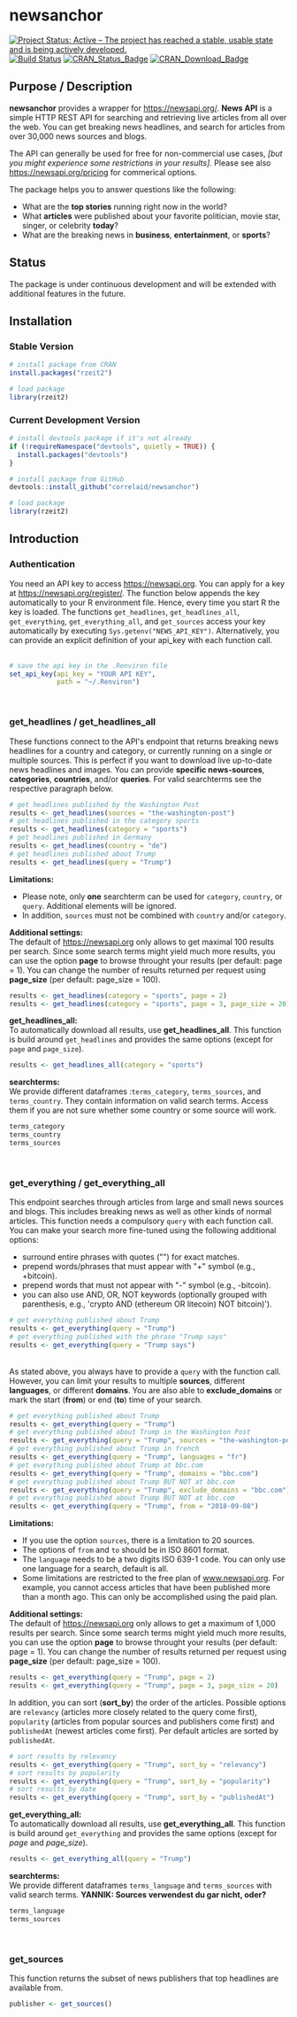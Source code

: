 
<!-- README.md is generated from README.Rmd. Please edit that file -->
newsanchor
==========

[![Project Status: Active – The project has reached a stable, usable state and is being actively developed.](http://www.repostatus.org/badges/latest/active.svg)](http://www.repostatus.org/#active) [![Build Status](https://travis-ci.org/correlaid/newsanchor.svg?branch=master)](https://travis-ci.org/correlaid/newsanchor) [![CRAN\_Status\_Badge](http://www.r-pkg.org/badges/version/newsanchor)](https://cran.r-project.org/package=newsanchor) [![CRAN\_Download\_Badge](https://cranlogs.r-pkg.org/badges/newsanchor)](https://cran.r-project.org/package=newsanchor)

Purpose / Description
---------------------

**newsanchor** provides a wrapper for <https://newsapi.org/>. **News API** is a simple HTTP REST API for searching and retrieving live articles from all over the web. You can get breaking news headlines, and search for articles from over 30,000 news sources and blogs.

The API can generally be used for free for non-commercial use cases, *\[but you might experience some restrictions in your results\]*. Please see also <https://newsapi.org/pricing> for commerical options.

The package helps you to answer questions like the following:

-   What are the **top stories** running right now in the world?
-   What **articles** were published about your favorite politician, movie star, singer, or celebrity **today**?
-   What are the breaking news in **business**, **entertainment**, or **sports**?

Status
------

The package is under continuous development and will be extended with additional features in the future.

Installation
------------

### Stable Version

``` r
# install package from CRAN
install.packages("rzeit2")

# load package
library(rzeit2)
```

### Current Development Version

``` r
# install devtools package if it's not already
if (!requireNamespace("devtools", quietly = TRUE)) {
  install.packages("devtools")
}

# install package from GitHub
devtools::install_github("correlaid/newsanchor")

# load package
library(rzeit2)
```

Introduction
------------

### Authentication

You need an API key to access <https://newsapi.org>. You can apply for a key at <https://newsapi.org/register/>. The function below appends the key automatically to your R environment file. Hence, every time you start R the key is loaded. The functions `get_headlines`, `get_headlines_all`, `get_everything`, `get_everything_all`, and `get_sources` access your key automatically by executing `Sys.getenv("NEWS_API_KEY")`. Alternatively, you can provide an explicit definition of your api\_key with each function call.<br><br>

``` r
# save the api key in the .Renviron file
set_api_key(api_key = "YOUR API KEY", 
            path = "~/.Renviron")
```

<br>

### get\_headlines / get\_headlines\_all

These functions connect to the API's endpoint that returns breaking news headlines for a country and category, or currently running on a single or multiple sources. This is perfect if you want to download live up-to-date news headlines and images. You can provide **specific news-sources**, **categories**, **countries**, and/or **queries**. For valid searchterms see the respective paragraph below.

``` r
# get headlines published by the Washington Post
results <- get_headlines(sources = "the-washington-post")
# get headlines published in the category sports
results <- get_headlines(category = "sports")
# get headlines published in Germany
results <- get_headlines(country = "de")
# get headlines published about Trump
results <- get_headlines(query = "Trump")
```

**Limitations:** <br>

-   Please note, only **one** searchterm can be used for `category`, `country`, or `query`. Additional elements will be ignored.
-   In addition, `sources` must not be combined with `country` and/or `category`. <br>

**Additional settings:**<br> The default of <https://newsapi.org> only allows to get maximal 100 results per search. Since some search terms might yield much more results, you can use the option **page** to browse throught your results (per default: page = 1). You can change the number of results returned per request using **page\_size** (per default: page\_size = 100).

``` r
results <- get_headlines(category = "sports", page = 2)
results <- get_headlines(category = "sports", page = 3, page_size = 20)
```

**get\_headlines\_all:**<br> To automatically download all results, use **get\_headlines\_all**. This function is build around `get_headlines` and provides the same options (except for `page` and `page_size`).

``` r
results <- get_headlines_all(category = "sports")
```

**searchterms:**<br> We provide different dataframes :`terms_category`, `terms_sources`, and `terms_country`. They contain information on valid search terms. Access them if you are not sure whether some country or some source will work.

``` r
terms_category
terms_country
terms_sources
```

<br>

### get\_everything / get\_everything\_all

This endpoint searches through articles from large and small news sources and blogs. This includes breaking news as well as other kinds of normal articles. This function needs a compulsory `query` with each function call. You can make your search more fine-tuned using the following additional options: <br>

-   surround entire phrases with quotes ("") for exact matches.
-   prepend words/phrases that must appear with "+" symbol (e.g., +bitcoin).
-   prepend words that must not appear with "-" symbol (e.g., -bitcoin).
-   you can also use AND, OR, NOT keywords (optionally grouped with parenthesis, e.g., 'crypto AND (ethereum OR litecoin) NOT bitcoin)').

``` r
# get everything published about Trump
results <- get_everything(query = "Trump")
# get everything published with the phrase "Trump says"
results <- get_everything(query = "Trump says")
```

<br> As stated above, you always have to provide a `query` with the function call. However, you can limit your results to multiple **sources**, different **languages**, or different **domains**. You are also able to **exclude\_domains** or mark the start (**from**) or end (**to**) time of your search.

``` r
# get everything published about Trump
results <- get_everything(query = "Trump")
# get everything published about Trump in the Washington Post
results <- get_everything(query = "Trump", sources = "the-washington-post")
# get everything published about Trump in french
results <- get_everything(query = "Trump", languages = "fr")
# get everything published about Trump at bbc.com
results <- get_everything(query = "Trump", domains = "bbc.com")
# get everything published about Trump BUT NOT at bbc.com
results <- get_everything(query = "Trump", exclude_domains = "bbc.com")
# get everything published about Trump BUT NOT at bbc.com
results <- get_everything(query = "Trump", from = "2018-09-08")
```

**Limitations:** <br>

-   If you use the option `sources`, there is a limitation to 20 sources.
-   The options of `from` and `to` should be in ISO 8601 format.
-   The `language` needs to be a two digits ISO 639-1 code. You can only use one language for a search, default is all.
-   Some limitations are restricted to the free plan of www.newsapi.org. For example, you cannot access articles that have been published more than a month ago. This can only be accomplished using the paid plan.

**Additional settings:**<br> The default of <https://newsapi.org> only allows to get a maximum of 1,000 results per search. Since some search terms might yield much more results, you can use the option **page** to browse throught your results (per default: page = 1). You can change the number of results returned per request using **page\_size** (per default: page\_size = 100).

``` r
results <- get_everything(query = "Trump", page = 2)
results <- get_everything(query = "Trump", page = 3, page_size = 20)
```

In addition, you can sort (**sort\_by**) the order of the articles. Possible options are `relevancy` (articles more closely related to the query come first), `popularity` (articles from popular sources and publishers come first) and `publishedAt` (newest articles come first). Per default articles are sorted by `publishedAt`.

``` r
# sort results by relevancy
results <- get_everything(query = "Trump", sort_by = "relevancy")
# sort results by popularity
results <- get_everything(query = "Trump", sort_by = "popularity")
# sort results by date
results <- get_everything(query = "Trump", sort_by = "publishedAt")
```

**get\_everything\_all:**<br> To automatically download all results, use **get\_everything\_all**. This function is build around `get_everything` and provides the same options (except for *page* and *page\_size*).

``` r
results <- get_everything_all(query = "Trump")
```

**searchterms:**<br> We provide different dataframes `terms_language` and `terms_sources` with valid search terms. **YANNIK: Sources verwendest du gar nicht, oder?**

``` r
terms_language
terms_sources
```

<br>

### get\_sources

This function returns the subset of news publishers that top headlines are available from.

``` r
publisher <- get_sources()
```

<br>
